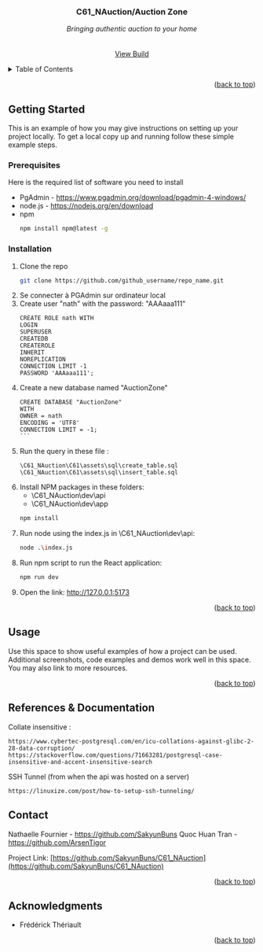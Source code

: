 
<h3 align="center">C61_NAuction/Auction Zone</h3>

  <p align="center">
    <i> Bringing authentic auction to your home</i>
    <br />
    <br />
    <br />
    <a href="https://github.com/github_username/repo_name">View Build</a>
  </p>
</div>



<!-- TABLE OF CONTENTS -->
<details>
  <summary>Table of Contents</summary>
  <ol>
    <li>
      <a href="#getting-started">Getting Started</a>
      <ul>
        <li><a href="#prerequisites">Prerequisites</a></li>
        <li><a href="#installation">Installation</a></li>
      </ul>
    </li>
    <li><a href="#usage">Usage</a></li>
    <li><a href="#contact">Contact</a></li>
    <li><a href="#acknowledgments">Acknowledgments</a></li>
  </ol>
</details>


<p align="right">(<a href="#readme-top">back to top</a>)</p>



<!-- GETTING STARTED 
Installation Instructions nécessaires à la mise en place de l’infrastructure de développement (langage, librairie, IDE …). Ces informations sont destinées à un programmeur qui désire utiliser votre projet dans un contexte de développement.
-->
## Getting Started

This is an example of how you may give instructions on setting up your project locally.
To get a local copy up and running follow these simple example steps.

### Prerequisites

Here is the required list of software you need to install


* PgAdmin - https://www.pgadmin.org/download/pgadmin-4-windows/
* node.js - https://nodejs.org/en/download
* npm
  ```sh
  npm install npm@latest -g
  ```

### Installation

1. Clone the repo
   ```sh
   git clone https://github.com/github_username/repo_name.git
   ```
2. Se connecter à PGAdmin sur ordinateur local
3. Create user "nath" with the password: "AAAaaa111"
    ```
    CREATE ROLE nath WITH
	LOGIN
	SUPERUSER
	CREATEDB
	CREATEROLE
	INHERIT
	NOREPLICATION
	CONNECTION LIMIT -1
	PASSWORD 'AAAaaa111'; 
    ```
4. Create a new database named "AuctionZone"
    ````
    CREATE DATABASE "AuctionZone"
    WITH 
    OWNER = nath
    ENCODING = 'UTF8'
    CONNECTION LIMIT = -1;
    ```
5. Run the query in these file : 
    ```
    \C61_NAuction\C61\assets\sql\create_table.sql
    \C61_NAuction\C61\assets\sql\insert_table.sql
    ```
6. Install NPM packages in these folders: 
    - \C61_NAuction\dev\api
    - \C61_NAuction\dev\app
   ```sh
   npm install
   ```
7. Run node using the index.js in \C61_NAuction\dev\api:
    ```sh
    node .\index.js
    ```
8. Run npm script to run the React application:
    ```sh
    npm run dev
    ```
9. Open the link: http://127.0.0.1:5173

<p align="right">(<a href="#readme-top">back to top</a>)</p>



<!-- USAGE EXAMPLES 
Utilisation Cette section indique comment démarrer votre projet et quels sont les usages fondamentaux (ici, sans être nécessaires, des captures d’écran sont généralement appréciées). Cette section est généralement pertinente pour expliquer la philosophie d’usage de la librairie. On s’adresse généralement aux programmeurs utilisateurs de votre projet.-->
## Usage

Use this space to show useful examples of how a project can be used. Additional screenshots, code examples and demos work well in this space. You may also link to more resources.

<p align="right">(<a href="#readme-top">back to top</a>)</p>

<!-- References -->
## References & Documentation

Collate insensitive :
```
https://www.cybertec-postgresql.com/en/icu-collations-against-glibc-2-28-data-corruption/
https://stackoverflow.com/questions/71663281/postgresql-case-insensitive-and-accent-insensitive-search
````

SSH Tunnel (from when the api was hosted on a server)
```
https://linuxize.com/post/how-to-setup-ssh-tunneling/
```

<!-- CONTACT -->
## Contact

Nathaelle Fournier - https://github.com/SakyunBuns
Quoc Huan Tran - https://github.com/ArsenTigor

Project Link: [https://github.com/SakyunBuns/C61_NAuction](https://github.com/SakyunBuns/C61_NAuction)

<p align="right">(<a href="#readme-top">back to top</a>)</p>



<!-- ACKNOWLEDGMENTS -->
## Acknowledgments

* Frédérick Thériault


<p align="right">(<a href="#readme-top">back to top</a>)</p>


